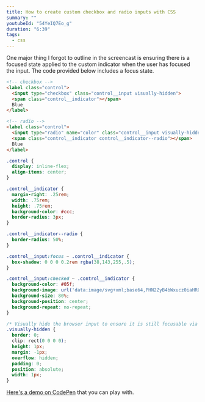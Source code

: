 ```yaml
---
title: How to create custom checkbox and radio inputs with CSS
summary: ""
youtubeId: "54YeIQ7Eo_g"
duration: "6:39"
tags:
  - css
---
```

One major thing I forgot to outline in the screencast is ensuring there is a focused state applied to the custom indicator when the user has focused the input. The code provided below includes a focus state.

```html
<!-- checkbox -->
<label class="control">
  <input type="checkbox" class="control__input visually-hidden">
  <span class="control__indicator"></span>
  Blue
</label>

<!-- radio -->
<label class="control">
  <input type="radio" name="color" class="control__input visually-hidden">
  <span class="control__indicator control__indicator--radio"></span>
  Blue
</label>
```

```css
.control {
  display: inline-flex;
  align-items: center;
}

.control__indicator {
  margin-right: .25rem;
  width: .75rem;
  height: .75rem;
  background-color: #ccc;
  border-radius: 3px;
}

.control__indicator--radio {
  border-radius: 50%;
}

.control__input:focus ~ .control__indicator {
  box-shadow: 0 0 0 0.2rem rgba(38,143,255,.5);
}

.control__input:checked ~ .control__indicator {
  background-color: #05f;
  background-image: url('data:image/svg+xml;base64,PHN2ZyB4bWxucz0iaHR0cDovL3d3dy53My5vcmcvMjAwMC9zdmciIHdpZHRoPSIyNCIgaGVpZ2h0PSIyNCIgdmlld0JveD0iMCAwIDI0IDI0Ij4gIDxwYXRoIGQ9Ik0wIDBoMjR2MjRIMHoiIGZpbGw9Im5vbmUiLz4gIDxwYXRoIGZpbGw9IiNmZmYiIGQ9Ik0xOCA3bC0xLjQxLTEuNDEtNi4zNCA2LjM0IDEuNDEgMS40MUwxOCA3em00LjI0LTEuNDFMMTEuNjYgMTYuMTcgNy40OCAxMmwtMS40MSAxLjQxTDExLjY2IDE5bDEyLTEyLTEuNDItMS40MXpNLjQxIDEzLjQxTDYgMTlsMS40MS0xLjQxTDEuODMgMTIgLjQxIDEzLjQxeiIvPjwvc3ZnPg==');
  background-size: 80%;
  background-position: center;
  background-repeat: no-repeat;
}

/* Visually hide the browser input to ensure it is still focusable via keyboards */
.visually-hidden {
  border: 0;
  clip: rect(0 0 0 0);
  height: 1px;
  margin: -1px;
  overflow: hidden;
  padding: 0;
  position: absolute;
  width: 1px;
}
```

[Here's a demo on CodePen](https://codepen.io/alexcarpenter/pen/rNNbwqB) that you can play with.
